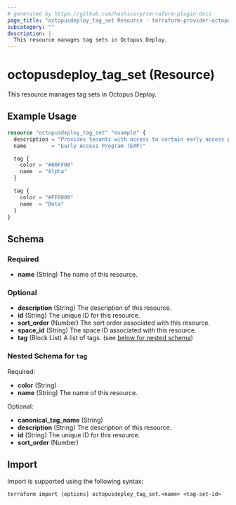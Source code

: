 ```yaml
---
# generated by https://github.com/hashicorp/terraform-plugin-docs
page_title: "octopusdeploy_tag_set Resource - terraform-provider-octopusdeploy"
subcategory: ""
description: |-
  This resource manages tag sets in Octopus Deploy.
---
```


# octopusdeploy_tag_set (Resource)

This resource manages tag sets in Octopus Deploy.

## Example Usage

```terraform
resource "octopusdeploy_tag_set" "example" {
  description = "Provides tenants with access to certain early access programs."
  name        = "Early Access Program (EAP)"

  tag {
    color = "#00FF00"
    name  = "Alpha"
  }

  tag {
    color = "#FF0000"
    name  = "Beta"
  }
}
```

<!-- schema generated by tfplugindocs -->
## Schema

### Required

- **name** (String) The name of this resource.

### Optional

- **description** (String) The description of this resource.
- **id** (String) The unique ID for this resource.
- **sort_order** (Number) The sort order associated with this resource.
- **space_id** (String) The space ID associated with this resource.
- **tag** (Block List) A list of tags. (see [below for nested schema](#nestedblock--tag))

<a id="nestedblock--tag"></a>
### Nested Schema for `tag`

Required:

- **color** (String)
- **name** (String) The name of this resource.

Optional:

- **canonical_tag_name** (String)
- **description** (String) The description of this resource.
- **id** (String) The unique ID for this resource.
- **sort_order** (Number)

## Import

Import is supported using the following syntax:

```shell
terraform import [options] octopusdeploy_tag_set.<name> <tag-set-id>
```
